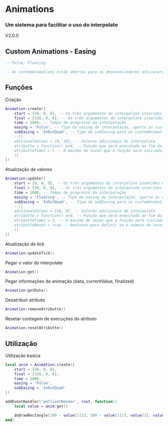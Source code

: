 # Animations
### Um sistema para facilitar o uso do interpolate
V2.0.0

## Custom Animations - Easing
```lua
-- Pulse, Floating

-- As customAnimations estão abertas para os desenvolvedores adicionarem mais tipos ao decorrer de suas necessidades, em breve no branch main sera adicionado mais diversidades de animações
```

## Funções
Criação
```lua
Animation:create({
    start = {50, 0, 0}, -- Os três argumentos do interpolate inseridos em uma tabela
    final = {150, 0, 0}, -- Os três argumentos do interpolate inseridos em uma tabela
    time = 1000, -- Tempo de progresso da interpolação
    easing = 'Pulse', -- Tipo da easing da interpolação, aperto as customAnimations
    subEasing = 'InOutQuad', -- Tipo da subEasing para as customAnimations
    --[[
    aditionalValues = {0, 10}, -- Valores adicionais do interpolate
    atributte = function() end, -- Função que será executada ao fim da animação; PS: Algumas customAnimations são infinitas
    atributteTimes = 2 -- O maximo de vezes que a função será iniciada, ao caso de funções infinitas ou updates no interpolate
    ]]
})
```
Atualização de valores
```lua
Animation:update({
    start = {0, 0, 0}, -- Os três argumentos do interpolate inseridos em uma tabela
    final = {50, 0, 0}, -- Os três argumentos do interpolate inseridos em uma tabela
    time = 1000, -- Tempo de progresso da interpolação
    easing = 'Floating', -- Tipo da easing da interpolação, aperto as customAnimations
    subEasing = 'InOutQuad', -- Tipo da subEasing para as customAnimations
    --[[
    aditionalValues = {10, 0}, -- Valores adicionais do interpolate
    atributte = function() end, -- Função que será executada ao fim da animação; PS: Algumas customAnimations são infinitas
    atributteTimes = 3, -- O maximo de vezes que a função será iniciada, ao caso de funções infinitas ou updates no interpolate
    atributteReset = true -- Booleano para definir se o numero de vezes que o atributo foi executado vai ser resetado, voltando a 0
    ]]
})
```
Atualização de tick
```lua
Animation:updateTick()
```
Pegar o valor do interpolate
```lua
Animation:get()
```
Pegar informações da animação (data, currentValue, finalized)
```lua
Animation:getData()
```
Desatribuir atributo
```lua
Animation:removeAtributte()
```
Resetar contagem de execuções do atributo
```lua
Animation:resetAtributte()
```


## Utilização
Utilização basica
```lua
local anim = Animation:create({
    start = {50, 0, 0},
    final = {150, 0, 0},
    time = 1000,
    easing = 'Pulse',
    subEasing = 'InOutQuad'
})

addEventHandler('onClientRender', root, function()
    local value = anim:get()

    dxDrawRectangle(100 - value[1]/2, 100 - value[1]/2, value[1], value[1])
end)
```
